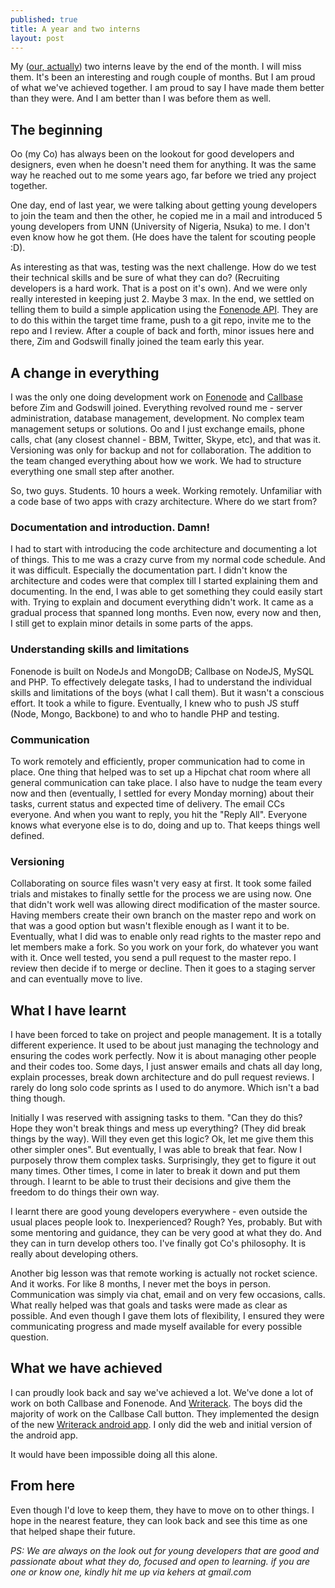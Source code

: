 ```yaml
---
published: true
title: A year and two interns
layout: post
---
```

My ([our, actually](http://fonebaselabs.com)) two interns leave by the end of the month. I will miss them. It's been an interesting and rough couple of months. But I am proud of what we've achieved together. I am proud to say I have made them better than they were. And I am better than I was before them as well.

## The beginning

Oo (my Co) has always been on the lookout for good developers and designers, even when he doesn't need them for anything. It was the same way he reached out to me some years ago, far before we tried any project together.

One day, end of last year, we were talking about getting young developers to join the team and then the other, he copied me in a mail and introduced 5 young developers from UNN (University of Nigeria, Nsuka) to me. I don't even know how he got them. (He does have the talent for scouting people :D).

As interesting as that was, testing was the next challenge. How do we test their technical skills and be sure of what they can do? (Recruiting developers is a hard work. That is a post on it's own). And we were only really interested in keeping just 2. Maybe 3 max. In the end, we settled on telling them to build a simple application using the [Fonenode API](https://fonenode.com/docs). They are to do this within the target time frame, push to a git repo, invite me to the repo and I review. After a couple of back and forth, minor issues here and there, Zim and Godswill finally joined the team early this year.

## A change in everything

I was the only one doing development work on [Fonenode](https://fonenode.com) and [Callbase](https://callbase.co/) before Zim and Godswill joined. Everything revolved round me - server administration, database management, development. No complex team management setups or solutions. Oo and I just exchange emails, phone calls, chat (any closest channel - BBM, Twitter, Skype, etc), and that was it. Versioning was only for backup and not for collaboration. The addition to the team changed everything about how we work. We had to structure everything one small step after another.

So, two guys. Students. 10 hours a week. Working remotely. Unfamiliar with a code base of two apps with crazy architecture. Where do we start from?

### Documentation and introduction. Damn! 

I had to start with introducing the code architecture and documenting a lot of things. This to me was a crazy curve from my normal code schedule. And it was difficult. Especially the documentation part. I didn't know the architecture and codes were that complex till I started explaining them and documenting. In the end, I was able to get something they could easily start with. Trying to explain and document everything didn't work. It came as a gradual process that spanned long months. Even now, every now and then, I still get to explain minor details in some parts of the apps.

### Understanding skills and limitations

Fonenode is built on NodeJs and MongoDB; Callbase on NodeJS, MySQL and PHP. To effectively delegate tasks, I had to understand the individual skills and limitations of the boys (what I call them). But it wasn't a conscious effort. It took a while to figure. Eventually, I knew who to push JS stuff (Node, Mongo, Backbone) to and who to handle PHP and testing.

### Communication

To work remotely and efficiently, proper communication had to come in place. One thing that helped was to set up a Hipchat chat room where all general communication can take place. I also have to nudge the team every now and then (eventually, I settled for every Monday morning) about their tasks, current status and expected time of delivery. The email CCs everyone. And when you want to reply, you hit the "Reply All". Everyone knows what everyone else is to do, doing and up to. That keeps things well defined.

### Versioning

Collaborating on source files wasn't very easy at first. It took some failed trials and mistakes to finally settle for the process we are using now. One that didn't work well was allowing direct modification of the master source. Having members create their own branch on the master repo and work on that was a good option but wasn't flexible enough as I want it to be. Eventually, what I did was to enable only read rights to the master repo and let members make a fork. So you work on your fork, do whatever you want with it. Once well tested, you send a pull request to the master repo. I review then decide if to merge or decline. Then it goes to a staging server and can eventually move to live.

## What I have learnt

I have been forced to take on project and people management. It is a totally different experience. It used to be about just managing the technology and ensuring the codes work perfectly. Now it is about managing other people and their codes too. Some days, I just answer emails and chats all day long, explain processes, break down architecture and do pull request reviews. I rarely do long solo code sprints as I used to do anymore. Which isn't a bad thing though.

Initially I was reserved with assigning tasks to them. "Can they do this? Hope they won't break things and mess up everything? (They did break things by the way). Will they even get this logic? Ok, let me give them this other simpler ones". But eventually, I was able to break that fear. Now I purposely throw them complex tasks. Surprisingly, they get to figure it out many times. Other times, I come in later to break it down and put them through. I learnt to be able to trust their decisions and give them the freedom to do things their own way. 

I learnt there are good young developers everywhere - even outside the usual places people look to. Inexperienced? Rough? Yes, probably. But with some mentoring and guidance, they can be very good at what they do. And they can in turn develop others too. I've finally got Co's philosophy. It is really about developing others.

Another big lesson was that remote working is actually not rocket science. And it works. For like 8 months, I never met the boys in person. Communication was simply via chat, email and on very few occasions, calls. What really helped was that goals and tasks were made as clear as possible. And even though I gave them lots of flexibility, I ensured they were communicating progress and made myself available for every possible question.

## What we have achieved

I can proudly look back and say we've achieved a lot. We've done a lot of work on both Callbase and Fonenode. And [Writerack](http://writerack.com/). The boys did the majority of work on the Callbase Call button. They implemented the design of the new [Writerack android app](https://play.google.com/store/apps/details?id=com.writerack.android). I only did the web and initial version of the android app.  

It would have been impossible doing all this alone. 

## From here

Even though I'd love to keep them, they have to move on to other things. I hope in the nearest feature, they can look back and see this time as one that helped shape their future.

*PS: We are always on the look out for young developers that are good and passionate about what they do, focused and open to learning. if you are one or know one, kindly hit me up via kehers at gmail.com*